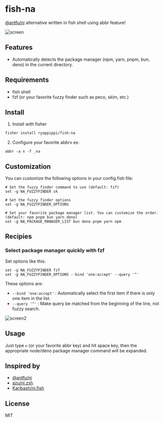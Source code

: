 # fish-na
[@antfu/ni](https://github.com/antfu-collective/ni) alternative written in fish shell using abbr feature!

![screen](./docs/screen.avif)

## Features
- Automatically detects the package manager (npm, yarn, pnpm, bun, deno) in the current directory.

## Requirements
- fish shell
- fzf (or your favorite fuzzy finder such as peco, skim, etc.)

## Install

1. Install with fisher
```sh
fisher install ryoppippi/fish-na

```
2. Configure your favorite abbrv
ex:
```fish
abbr -a n -f _na
```

## Customization
You can customize the following options in your config.fish file:

```fish
# Set the fuzzy finder command to use (default: fzf)
set -g NA_FUZZYFINDER sk

# Set the fuzzy finder options
set -g NA_FUZZYFINDER_OPTIONS

# Set your favorite package manager list. You can customize the order. (default: npm pnpm bun yarn deno)
set -g NA_PACKAGE_MANAGER_LIST bun deno pnpm yarn npm
```

## Recipies

### Select package manager quickly with fzf

Set options like this:
```fish
set -g NA_FUZZYFINDER fzf
set -g NA_FUZZYFINDER_OPTIONS --bind 'one:accept' --query '^'
```

These options are:
- `--bind 'one:accept'` : Automatically select the first item if there is only one item in the list.
- `--query '^'` : Make query be matched from the beginning of the line, not fuzzy search.

![screen2](./docs/screen2.avif)

## Usage
Just type `n` (or your favorite abbr key) and hit space key, then the appropriate node/deno package manager command will be expanded.

## Inspired by
- [@antfu/ni](https://github.com/antfu-collective/ni) 
- [azu/ni.zsh](https://github.com/azu/ni.zsh)
- [Karibash/ni.fish](https://github.com/Karibash/ni.fish)

## License
MIT

